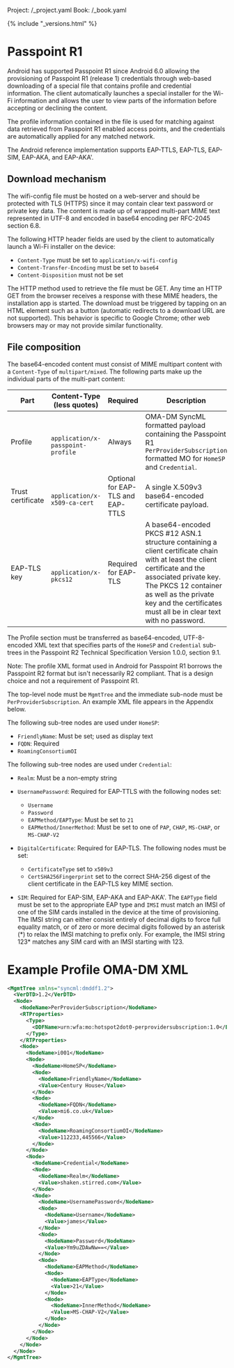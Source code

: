 Project: /_project.yaml
Book: /_book.yaml

{% include "_versions.html" %}

<!--
  Copyright 2018 The Android Open Source Project

  Licensed under the Apache License, Version 2.0 (the "License");
  you may not use this file except in compliance with the License.
  You may obtain a copy of the License at

      http://www.apache.org/licenses/LICENSE-2.0

  Unless required by applicable law or agreed to in writing, software
  distributed under the License is distributed on an "AS IS" BASIS,
  WITHOUT WARRANTIES OR CONDITIONS OF ANY KIND, either express or implied.
  See the License for the specific language governing permissions and
  limitations under the License.
-->

# Passpoint R1

Android has supported Passpoint R1 since Android 6.0 allowing the provisioning
of Passpoint R1 (release 1) credentials through web-based downloading of a
special file that contains profile and credential information. The client
automatically launches a special installer for the Wi-Fi information and allows
the user to view parts of the information before accepting or declining the
content.

The profile information contained in the file is used for matching against data
retrieved from Passpoint R1 enabled access points, and the credentials are
automatically applied for any matched network.

The Android reference implementation supports EAP-TTLS, EAP-TLS, EAP-SIM,
EAP-AKA, and EAP-AKA'.

## Download mechanism

The wifi-config file must be hosted on a web-server and should be protected with
TLS (HTTPS) since it may contain clear text password or private key data. The
content is made up of wrapped multi-part MIME text represented in UTF-8 and
encoded in base64 encoding per RFC-2045 section 6.8.

The following HTTP header fields are used by the client to automatically launch
a Wi-Fi installer on the device:

+   `Content-Type` must be set to `application/x-wifi-config`
+   `Content-Transfer-Encoding` must be set to `base64`
+   `Content-Disposition` must not be set

The HTTP method used to retrieve the file must be GET. Any time an HTTP GET from
the browser receives a response with these MIME headers, the installation app is
started. The download must be triggered by tapping on an HTML element such as a
button (automatic redirects to a download URL are not supported). This behavior
is specific to Google Chrome; other web browsers may or may not provide similar
functionality.

## File composition

The base64-encoded content must consist of MIME multipart content with a
`Content-Type` of `multipart/mixed`. The following parts make up the individual
parts of the multi-part content:

<table>
<thead>
<tr>
<th><strong>Part</strong></th>
<th><strong>Content-Type (less quotes)</strong></th>
<th><strong>Required</strong></th>
<th><strong>Description</strong></th>
</tr>
</thead>
<tbody>
<tr>
<td>Profile</td>
<td><code>
application/x-passpoint-profile
</code>

</td>
<td>Always</td>
<td>OMA-DM SyncML formatted payload containing the Passpoint R1
<code>PerProviderSubscription</code> formatted MO for <code>HomeSP</code>
and <code>Credential</code>.</td>
</tr>
<tr>
<td>Trust certificate</td>
<td><code>
application/x-x509-ca-cert
</code>

</td>
<td>Optional for EAP-TLS and EAP-TTLS</td>
<td>A single X.509v3 base64-encoded certificate payload.</td>
</tr>
<tr>
<td>EAP-TLS key</td>
<td><code>
application/x-pkcs12
</code>

</td>
<td>Required for EAP-TLS</td>
<td>A base64-encoded PKCS #12 ASN.1 structure containing a client certificate
chain with at least the client certificate and the associated private key.
The PKCS 12 container as well as the private key and the certificates must
all be in clear text with no password.</td>
</tr>
</tbody>
</table>

The Profile section must be transferred as base64-encoded, UTF-8-encoded XML
text that specifies parts of the `HomeSP` and `Credential` sub-trees in the
Passpoint R2 Technical Specification Version 1.0.0, section 9.1.

Note: The profile XML format used in Android for Passpoint R1 borrows the
Passpoint R2 format but isn't necessarily R2 compliant. That is a design choice
and not a requirement of Passpoint R1.

The top-level node must be `MgmtTree` and the immediate sub-node must be
`PerProviderSubscription`. An example XML file appears in the Appendix below.

The following sub-tree nodes are used under `HomeSP`:

+   `FriendlyName`: Must be set; used as display text
+   `FQDN`: Required
+   `RoamingConsortiumOI`

The following sub-tree nodes are used under `Credential`:

+   `Realm`: Must be a non-empty string
+   `UsernamePassword`: Required for EAP-TTLS with the following nodes set:

    +   `Username`
    +   `Password`
    +   `EAPMethod/EAPType`: Must be set to `21`
    +   `EAPMethod/InnerMethod`: Must be set to one of `PAP`, `CHAP`, `MS-CHAP`,
        or `MS-CHAP-V2`

+   `DigitalCertificate`: Required for EAP-TLS. The following nodes must be set:

    +   `CertificateType` set to `x509v3`
    +   `CertSHA256Fingerprint` set to the correct SHA-256 digest of the client
        certificate in the EAP-TLS key MIME section.

+   `SIM`: Required for EAP-SIM, EAP-AKA and EAP-AKA'. The `EAPType` field must
    be set to the appropriate EAP type and `IMSI` must match an IMSI of one of
    the SIM cards installed in the device at the time of provisioning. The IMSI
    string can either consist entirely of decimal digits to force full equality
    match, or of zero or more decimal digits followed by an asterisk (\*) to
    relax the IMSI matching to prefix only. For example, the IMSI string 123\*
    matches any SIM card with an IMSI starting with 123.

# Example Profile OMA-DM XML

```xml
<MgmtTree xmlns="syncml:dmddf1.2">
  <VerDTD>1.2</VerDTD>
  <Node>
    <NodeName>PerProviderSubscription</NodeName>
    <RTProperties>
      <Type>
        <DDFName>urn:wfa:mo:hotspot2dot0-perprovidersubscription:1.0</DDFName>
      </Type>
    </RTProperties>
    <Node>
      <NodeName>i001</NodeName>
      <Node>
        <NodeName>HomeSP</NodeName>
        <Node>
          <NodeName>FriendlyName</NodeName>
          <Value>Century House</Value>
        </Node>
        <Node>
          <NodeName>FQDN</NodeName>
          <Value>mi6.co.uk</Value>
        </Node>
        <Node>
          <NodeName>RoamingConsortiumOI</NodeName>
          <Value>112233,445566</Value>
        </Node>
      </Node>
      <Node>
        <NodeName>Credential</NodeName>
        <Node>
          <NodeName>Realm</NodeName>
          <Value>shaken.stirred.com</Value>
        </Node>
        <Node>
          <NodeName>UsernamePassword</NodeName>
          <Node>
            <NodeName>Username</NodeName>
            <Value>james</Value>
          </Node>
          <Node>
            <NodeName>Password</NodeName>
            <Value>Ym9uZDAwNw==</Value>
          </Node>
          <Node>
            <NodeName>EAPMethod</NodeName>
            <Node>
              <NodeName>EAPType</NodeName>
              <Value>21</Value>
            </Node>
            <Node>
              <NodeName>InnerMethod</NodeName>
              <Value>MS-CHAP-V2</Value>
            </Node>
          </Node>
        </Node>
      </Node>
    </Node>
  </Node>
</MgmtTree>
```

